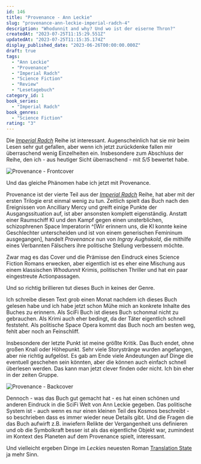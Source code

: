 ```yaml
---
id: 146
title: "Provenance - Ann Leckie"
slug: "provenance-ann-leckie-imperial-radch-4"
description: "Whodunnit and why? Und wo ist der eiserne Thron?"
createdAt: "2023-07-25T11:15:29.551Z"
updatedAt: "2023-07-25T11:15:35.174Z"
display_published_date: "2023-06-26T00:00:00.000Z"
draft: true
tags:
  - "Ann Leckie"
  - "Provenance"
  - "Imperial Radch"
  - "Science Fiction"
  - "Review"
  - "Lesetagebuch"
category_id: 1
book_series:
  - "Imperial Radch"
book_genres:
  - "Science Fiction"
rating: "3"
---
```


Die *[Imperial Radch](https://www.flore.nz/series/imperial-radch/)* Reihe ist interessant. Augenscheinlich hat sie mir beim Lesen sehr gut gefallen, aber wenn ich jetzt zurückdenke fallen mir überraschend wenig Einzelheiten ein. Insbesondere zum Abschluss der Reihe, den ich - aus heutiger Sicht überraschend - mit _5/5_ bewertet habe. 

![Provenance - Frontcover](https://res.cloudinary.com/dlsll9dkn/image/upload/v1690276111/provenance_ann_leckie_front_dd6e37df4c.jpg)

Und das gleiche Phänomen habe ich jetzt mit Provenance. 

<!--more-->

Provenance ist der vierte Teil aus der *[Imperial Radch](https://www.flore.nz/series/imperial-radch/)* Reihe, hat aber mit der ersten Trilogie erst einmal wenig zu tun. Zeitlich spielt das Buch nach den Ereignissen von Ancilliary Mercy und greift einige Punkte der Ausgangssituation auf, ist aber ansonsten komplett eigenständig. 
Anstatt einer Raumschiff KI und den Kampf gegen einen unsterblichen, schizophrenen Space Imperatorin ^[Wir erinnern uns, die KI konnte keine Geschlechter unterscheiden und ist von einem generischen Femininum ausgegangen], handelt *Provenance* nun von *Ingray Aughskold*, die mithilfe eines Verbannten Fälschers ihre politische Stellung verbessern möchte. 

Zwar mag es das Cover und die Prämisse den Eindruck eines Science Fiction Romans erwecken, aber eigentlich ist es eher eine Mischung aus einem klassischen *Whodunnit* Krimis, politischen Thriller und hat ein paar eingestreute Actionpassagen. 

Und so richtig brillieren tut dieses Buch in keines der Genre. 

Ich schreibe diesen Text grob einen Monat nachdem ich dieses Buch gelesen habe und ich habe jetzt schon Mühe mich an konkrete Inhalte des Buches zu erinnern. Als SciFi Buch ist dieses Buch schonmal nicht zu gebrauchen. Als Krimi auch eher bedingt, da der Täter eigentlich schnell feststeht. Als politische Space Opera kommt das Buch noch am besten weg, fehlt aber noch an Feinschliff. 

Insbesondere der letzte Punkt ist meine größte Kritik. Das Buch endet, ohne großen Knall oder Höhepunkt. Sehr viele Storystränge wurden angefangen, aber nie richtig aufgelöst. Es gab am Ende viele Andeutungen auf Dinge die eventuell geschehen sein könnten, aber die können auch einfach schnell überlesen werden. Das kann man jetzt clever finden oder nicht. Ich bin eher in der zeiten Gruppe. 

![Provenance - Backcover](https://res.cloudinary.com/dlsll9dkn/image/upload/v1690276111/provenance_ann_leckie_back_7036f3702c.jpg)

Dennoch - was das Buch gut gemacht hat - es hat einen schönen und anderen Eindruck in die SciFi Welt von Ann Leckie gegeben. Das politische System ist - auch wenn es nur einen kleinen Teil des Kosmos beschreibt - so beschrieben dass es immer wieder neue Details gibt. Und die Fragen die das Buch aufwirft z.B. inwiefern Relikte der Vergangenheit uns definieren und ob die Symbolkraft besser ist als das eigentliche Objekt war, zumindest im Kontext des Planeten auf dem Provenance spielt, interessant. 

Und vielleicht ergeben Dinge im *Leckie*s neuesten Roman [Translation State](https://www.goodreads.com/book/show/62873999-translation-state) ja mehr Sinn. 